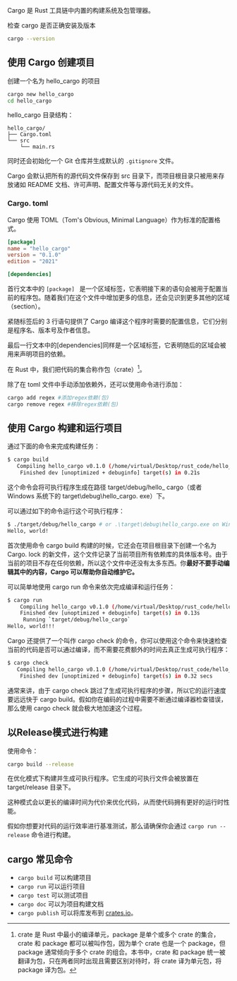 Cargo 是 Rust 工具链中内置的构建系统及包管理器。

检查 cargo 是否正确安装及版本
```bash
cargo --version
```

## 使用 Cargo 创建项目
创建一个名为 hello_cargo 的项目
```bash
cargo new hello_cargo
cd hello_cargo
```
hello_cargo 目录结构：
```
hello_cargo/
├── Cargo.toml
└── src
    └── main.rs
```
同时还会初始化一个 Git 仓库并生成默认的 `.gitignore` 文件。

Cargo 会默认把所有的源代码文件保存到 src 目录下，而项目根目录只被用来存放诸如 README 文档、许可声明、配置文件等与源代码无关的文件。
### Cargo. toml
Cargo 使用 TOML（Tom's Obvious, Minimal Language）作为标准的配置格式。
```toml
[package]
name = "hello_cargo"
version = "0.1.0"
edition = "2021"

[dependencies]
```
首行文本中的 `[package] ` 是一个区域标签，它表明接下来的语句会被用于配置当前的程序包。随着我们在这个文件中增加更多的信息，还会见识到更多其他的区域（section）。

紧随标签后的 3 行语句提供了 Cargo 编译这个程序时需要的配置信息，它们分别是程序名、版本号及作者信息。

最后一行文本中的[dependencies]同样是一个区域标签，它表明随后的区域会被用来声明项目的依赖。

在 Rust 中，我们把代码的集合称作包（crate）[^1]。

除了在 toml 文件中手动添加依赖外，还可以使用命令进行添加：
```bash
cargo add regex #添加regex依赖(包)  
cargo remove regex #移除regex依赖(包)
```

## 使用 Cargo 构建和运行项目
通过下面的命令来完成构建任务：
```bash
$ cargo build
   Compiling hello_cargo v0.1.0 (/home/virtual/Desktop/rust_code/hello_cargo)
    Finished dev [unoptimized + debuginfo] target(s) in 0.21s
```

这个命令会将可执行程序生成在路径 target/debug/hello_ cargo（或者 Windows 系统下的 target\debug\hello_cargo. exe）下。

可以通过如下的命令运行这个可执行程序：
```bash
$ ./target/debug/hello_cargo # or .\target\debug\hello_cargo.exe on Windows 
Hello, world!
```

首次使用命令 cargo build 构建的时候，它还会在项目根目录下创建一个名为 Cargo. lock 的新文件，这个文件记录了当前项目所有依赖库的具体版本号。由于当前的项目不存在任何依赖，所以这个文件中还没有太多东西。你**最好不要手动编辑其中的内容，Cargo 可以帮助你自动维护它。**

可以简单地使用 cargo run 命令来依次完成编译和运行任务：
```bash
$ cargo run
    Compiling hello_cargo v0.1.0 (/home/virtual/Desktop/rust_code/hello_cargo)
    Finished dev [unoptimized + debuginfo] target(s) in 0.13s
     Running `target/debug/hello_cargo`
Hello, world!!!
```

Cargo 还提供了一个叫作 cargo check 的命令，你可以使用这个命令来快速检查当前的代码是否可以通过编译，而不需要花费额外的时间去真正生成可执行程序：

```bash
$ cargo check
   Compiling hello_cargo v0.1.0 (/home/virtual/Desktop/rust_code/hello_cargo)
    Finished dev [unoptimized + debuginfo] target(s) in 0.32 secs
```

通常来讲，由于 cargo check 跳过了生成可执行程序的步骤，所以它的运行速度要远远快于 cargo build。假如你在编码的过程中需要不断通过编译器检查错误，那么使用 cargo check 就会极大地加速这个过程。

## 以Release模式进行构建

使用命令：

```bash
cargo build --release
```

在优化模式下构建并生成可执行程序。它生成的可执行文件会被放置在 target/release 目录下。

这种模式会以更长的编译时间为代价来优化代码，从而使代码拥有更好的运行时性能。

假如你想要对代码的运行效率进行基准测试，那么请确保你会通过 `cargo run --release` 命令进行构建。


## cargo 常见命令

- `cargo build` 可以构建项目
- `cargo run` 可以运行项目
- `cargo test` 可以测试项目
- `cargo doc` 可以为项目构建文档
- `cargo publish` 可以将库发布到 [crates.io](https://crates.io/)。





> [^1]: crate 是 Rust 中最小的编译单元，package 是单个或多个 crate 的集合，crate 和 package 都可以被叫作包，因为单个 crate 也是一个 package，但 package 通常倾向于多个 crate 的组合。本书中，crate 和 package 统一被翻译为包，只在两者同时出现且需要区别对待时，将 crate 译为单元包，将 package 译为包。